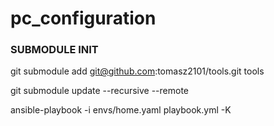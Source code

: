 # pc_configuration

### SUBMODULE INIT
git submodule add git@github.com:tomasz2101/tools.git tools

git submodule update --recursive --remote





ansible-playbook -i envs/home.yaml playbook.yml -K
